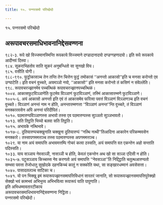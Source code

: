 ```yaml
---
title: १५. पन्‍नरसमो परिच्छेदो

---
```

१५. पन्‍नरसमो परिच्छेदो  


## अरूपावचरसमाधिभावनानिद्देसवण्णना

९८२-३. रूपे खो विज्‍जमानस्मिन्ति रूपकाये विज्‍जमाने दण्डादानादयो दण्डग्गहणादयो। इति रूपे रूपकाये आदीनवं दिस्वा।  
९८४. सूकराभिहतोव साति सूकरं अनुबन्धितो सा सुनखो विय।  
९८५. वसीति योगी।  
९८८-९९०. फुट्ठोकासञ्‍च तेन तन्ति तेन चित्तेन फुट्ठं तमोकासं ‘‘अनन्तो आकासो’’इति च मनसा करोन्तो एव उग्घाटेति। इति वचनं वुच्‍चते, अयमञ्‍ञो नयो, ‘‘आकासो’’ इति मनसा करोन्तो तं कसिणं न संवेल्‍लेति।  
९९८. रूपावचरज्झानमेव पच्‍चत्थिकं रूपावचरज्झानपच्‍चत्थिकं।  
१००४. आकासफुटविञ्‍ञाणेति फुटमेव विञ्‍ञाणं फुटविञ्‍ञाणं, तस्मिं आकासारम्मणे फुटविञ्‍ञाणे।  
१००५-६. अयं आकासो अनन्तो इति एवं तं आकासमेव फरित्वा पवत्तं विञ्‍ञाणं विञ्‍ञाणञ्‍च इति वचनं वुच्‍चते। विञ्‍ञाणं अनन्तं नाम न होति, अनन्तारम्मणत्ता ‘‘विञ्‍ञाणं अनन्त’’न्ति वुच्‍चते, तं विञ्‍ञाणं मनक्‍कारवसेन अपि अनन्तं परिदीपितं।  
१०१०. पठमारुप्पविञ्‍ञाणस्स अभावो तस्स एव पठमारुप्पस्स सुञ्‍ञतो सुञ्‍ञभावतो।  
१०१३. सति तिट्ठति भिय्यो बलवा सति तिट्ठति।  
१०१५. अभावके नत्थिभावे।  
१०१७-८. दुतियारुप्पचक्खुनाति चक्खुना दुतियारुप्पं ‘‘नत्थि नत्थी’’तिआदिना आकारेन परिकम्मवसेन मनक्‍कारे। तस्सापगममत्तञ्‍च तस्स पठमारुप्पस्स अपगममत्तञ्‍च।  
१०२९. या नाम अयं समापत्ति अभावमत्तम्पि गोचरं कत्वा ठस्सति, अयं समापत्ति वत एकन्तेन अहो सन्ताति पदिस्सति।  
१०३३. याय सञ्‍ञाय नेवसञ्‍ञी, नासञ्‍ञी च होति, केवलं एकन्तेन अथ खो सा सञ्‍ञा एदिसी न होति।  
१०३५-७. पटुसञ्‍ञाय किच्‍चस्स नेव करणतो अयं समापत्ति ‘‘नेवसञ्‍ञा’’ति निद्दिट्ठाति चतुत्थआरुप्पतो सम्भवा पवत्ता तेजोधातु सुखोदके दहनकिच्‍चं कातुं न सक्‍कोति यथा, सा सङ्खारधम्मानं अवसेसत्ता।  
१०४०. पासादतलञ्‍च साटिका च।  
१०४१. यो पन भिक्खु इमं रूपारूपज्झानसमापत्तिविधानं सारतरं जानाति, सो रूपारूपज्झानसमापत्तिपुरेक्खो सेक्खो भवं कामभवं अभिभुय्य अभिभवित्वा रूपारूपं याति पापुणाति।  
इति अभिधम्मावतारटीकाय  
अरूपावचरसमाधिभावनानिद्देसवण्णना निट्ठिता।  
पन्‍नरसमो परिच्छेदो।  
